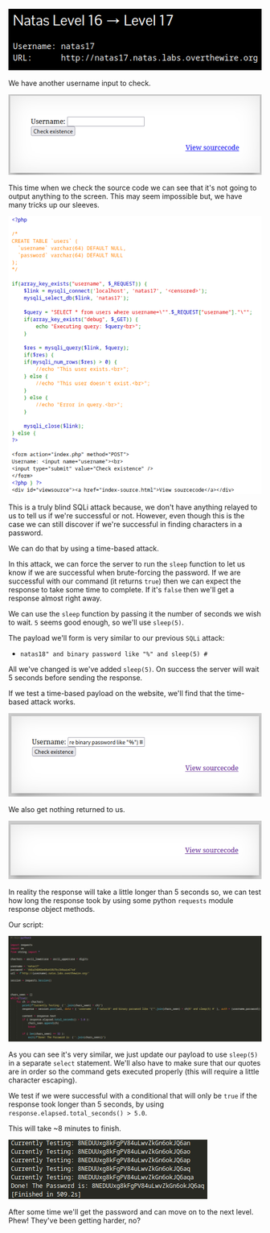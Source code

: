 ![natas17_01.png](https://raw.githubusercontent.com/ToasterMouse/WriteupsAndCTFs/main/overthewire/natas/images/natas17_01.png)

We have another username input to check.

![natas17_02.png](https://raw.githubusercontent.com/ToasterMouse/WriteupsAndCTFs/main/overthewire/natas/images/natas17_02.png)

This time when we check the source code we can see that it's not going to output anything to the screen. This may seem impossible but, we have many tricks up our sleeves.

![natas17_03.png](https://raw.githubusercontent.com/ToasterMouse/WriteupsAndCTFs/main/overthewire/natas/images/natas17_03.png)

This is a truly blind SQLi attack because, we don't have anything relayed to us to tell us if we're successful or not. However, even though this is the case we can still discover if we're successful in finding characters in a password.

We can do that by using a time-based attack.

In this attack, we can force the server to run the `sleep` function to let us know if we are successful when brute-forcing the password. If we are successful with our command (it returns `true`) then we can expect the response to take some time to complete. If it's `false` then we'll get a response almost right away.

We can use the `sleep` function by passing it the number of seconds we wish to wait. `5` seems good enough, so we'll use `sleep(5)`.

The payload we'll form is very similar to our previous `SQLi` attack:

- `natas18" and binary password like "%" and sleep(5) #`

All we've changed is we've added `sleep(5)`. On success the server will wait 5 seconds before sending the response.

If we test a time-based payload on the website, we'll find that the time-based attack works.

![natas17_04.png](https://raw.githubusercontent.com/ToasterMouse/WriteupsAndCTFs/main/overthewire/natas/images/natas17_04.png)

We also get nothing returned to us.

![natas17_05png](https://raw.githubusercontent.com/ToasterMouse/WriteupsAndCTFs/main/overthewire/natas/images/natas17_05.png)

In reality the response will take a little longer than 5 seconds so, we can test how long the response took by using some python `requests` module response object methods.

Our script:

![natas17_06](https://raw.githubusercontent.com/ToasterMouse/WriteupsAndCTFs/main/overthewire/natas/images/natas17_06.png)

As you can see it's very similar, we just update our payload to use `sleep(5)` in a separate `select` statement. We'll also have to make sure that our quotes are in order so the command gets executed properly (this will require a little character escaping). 

We test if we were successful with a conditional that will only be `true` if the response took longer than 5 seconds, by using `response.elapsed.total_seconds() > 5.0`.

This will take ~8 minutes to finish.

![natas17_07_08.png](https://raw.githubusercontent.com/ToasterMouse/WriteupsAndCTFs/main/overthewire/natas/images/natas17_08.png)

After some time we'll get the password and can move on to the next level. Phew! They've been getting harder, no?
